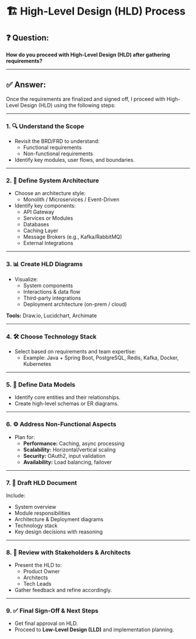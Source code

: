 # 🏗️ High-Level Design (HLD) Process

## ❓ Question:
**How do you proceed with High-Level Design (HLD) after gathering requirements?**

---

## ✅ Answer:

Once the requirements are finalized and signed off, I proceed with High-Level Design (HLD) using the following steps:

---

### 1. 🔍 Understand the Scope
- Revisit the BRD/FRD to understand:
    - Functional requirements
    - Non-functional requirements
- Identify key modules, user flows, and boundaries.

---

### 2. 🧱 Define System Architecture
- Choose an architecture style:
    - Monolith / Microservices / Event-Driven
- Identify key components:
    - API Gateway
    - Services or Modules
    - Databases
    - Caching Layer
    - Message Brokers (e.g., Kafka/RabbitMQ)
    - External Integrations

---

### 3. 📊 Create HLD Diagrams
- Visualize:
    - System components
    - Interactions & data flow
    - Third-party integrations
    - Deployment architecture (on-prem / cloud)

**Tools:** Draw.io, Lucidchart, Archimate

---

### 4. 🛠️ Choose Technology Stack
- Select based on requirements and team expertise:
    - Example: Java + Spring Boot, PostgreSQL, Redis, Kafka, Docker, Kubernetes

---

### 5. 🧩 Define Data Models
- Identify core entities and their relationships.
- Create high-level schemas or ER diagrams.

---

### 6. ⚙️ Address Non-Functional Aspects
- Plan for:
    - **Performance:** Caching, async processing
    - **Scalability:** Horizontal/vertical scaling
    - **Security:** OAuth2, input validation
    - **Availability:** Load balancing, failover

---

### 7. 📝 Draft HLD Document
Include:
- System overview
- Module responsibilities
- Architecture & Deployment diagrams
- Technology stack
- Key design decisions with reasoning

---

### 8. 🤝 Review with Stakeholders & Architects
- Present the HLD to:
    - Product Owner
    - Architects
    - Tech Leads
- Gather feedback and refine accordingly.

---

### 9. ✅ Final Sign-Off & Next Steps
- Get final approval on HLD.
- Proceed to **Low-Level Design (LLD)** and implementation planning.